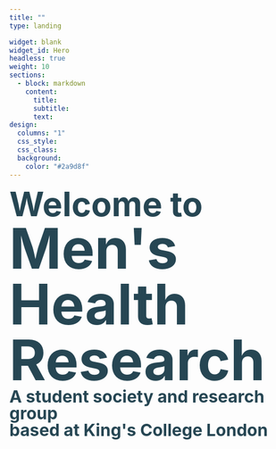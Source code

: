 ```yaml
---
title: ""
type: landing

widget: blank
widget_id: Hero
headless: true
weight: 10
sections:
  - block: markdown
    content:
      title: 
      subtitle: 
      text: 
design:
  columns: "1"
  css_style:
  css_class:
  background:
    color: "#2a9d8f"
---
```

<p class="heading">
<span style="color:#264653;font-weight:700;font-size:60px; text-align:right; line-height:1">
    Welcome to
</span>
<br>
<span style="color:#264653; font-weight:700; font-size:100px; text-align:right; line-height:1">
    Men's Health Research
</span>
<span style="text-align:left; line-height:1; color:#264653;font-weight:700;font-size:30px">
    A student society and research group 
<br>based at King's College London
</span>
</p>
